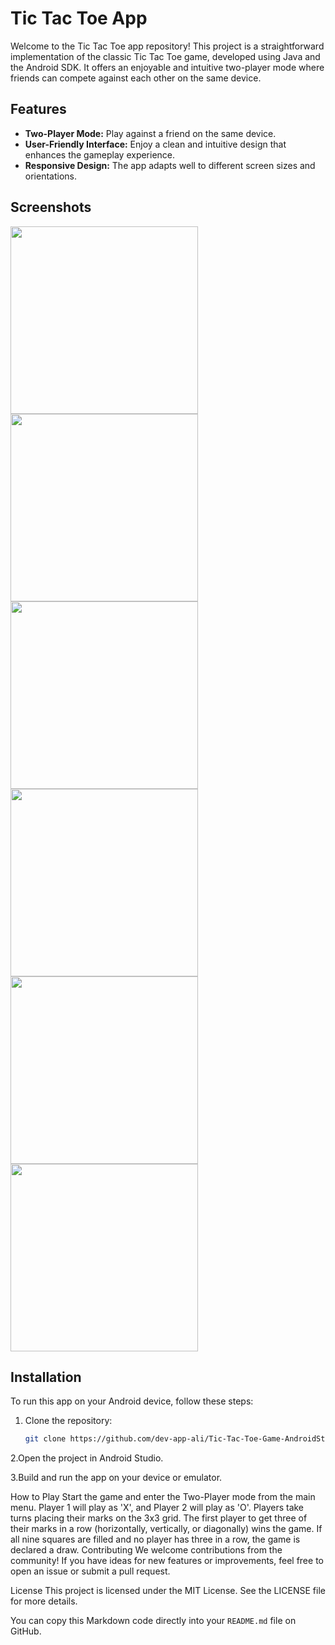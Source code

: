 # Tic Tac Toe App

Welcome to the Tic Tac Toe app repository! This project is a straightforward implementation of the classic Tic Tac Toe game, developed using Java and the Android SDK. It offers an enjoyable and intuitive two-player mode where friends can compete against each other on the same device.

## Features

- **Two-Player Mode:** Play against a friend on the same device.
- **User-Friendly Interface:** Enjoy a clean and intuitive design that enhances the gameplay experience.
- **Responsive Design:** The app adapts well to different screen sizes and orientations.

## Screenshots

<img src="https://github.com/dev-app-ali/Tic-Tac-Toe-Game-AndroidStudio/assets/121374194/d6ee1ec9-400c-47b6-8b81-54cbda56243e " width= "300">
<br>

<img src="https://github.com/dev-app-ali/Tic-Tac-Toe-Game-AndroidStudio/assets/121374194/cc5f2015-7d0c-4d92-8dc9-c00c58297bef" width= "300">
<br>
<img src="https://github.com/dev-app-ali/Tic-Tac-Toe-Game-AndroidStudio/assets/121374194/c026b5bc-67ce-4815-b89d-937efd26402e" width= "300">
<br>




<img src="https://github.com/dev-app-ali/Tic-Tac-Toe-Game-AndroidStudio/assets/121374194/00c940c5-9187-4d7c-9066-2d1afd891e2c" width= "300">
<br>




<img src="https://github.com/dev-app-ali/Tic-Tac-Toe-Game-AndroidStudio/assets/121374194/cc838fd0-98d7-475c-b6d7-44d477f8f02c" width= "300">

<br>

<img src="https://github.com/dev-app-ali/Tic-Tac-Toe-Game-AndroidStudio/assets/121374194/e7f103fd-e113-46fa-b1b2-f84dcb36b370" width= "300">

<br>


## Installation

To run this app on your Android device, follow these steps:

1. Clone the repository:
   ```sh
   git clone https://github.com/dev-app-ali/Tic-Tac-Toe-Game-AndroidStudio

2.Open the project in Android Studio.

3.Build and run the app on your device or emulator.

How to Play
Start the game and enter the Two-Player mode from the main menu.
Player 1 will play as 'X', and Player 2 will play as 'O'.
Players take turns placing their marks on the 3x3 grid.
The first player to get three of their marks in a row (horizontally, vertically, or diagonally) wins the game.
If all nine squares are filled and no player has three in a row, the game is declared a draw.
Contributing
We welcome contributions from the community! If you have ideas for new features or improvements, feel free to open an issue or submit a pull request.

License
This project is licensed under the MIT License. See the LICENSE file for more details.

You can copy this Markdown code directly into your `README.md` file on GitHub.
